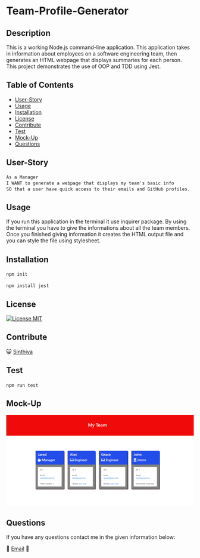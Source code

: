 # Team-Profile-Generator

## Description

This is a working Node.js command-line application. This application takes in information about employees on a software engineering team, then generates an HTML webpage that displays summaries for each person. This project demonstrates the use of OOP and TDD using Jest. 
  
  ## Table of Contents

- [User-Story](#user-story)
- [Usage](#usage)
- [Installation](#installation)
- [License](#license)
- [Contribute](#contribute)
- [Test](#test)
- [Mock-Up](#mock-up)
- [Questions](#questions)

## User-Story
```text
As a Manager 
I WANT to generate a webpage that displays my team's basic info
SO that a user have quick access to their emails and GitHub profiles.
```

## Usage

If you run this application in the terminal it use inquirer package. By using the terminal you have to give the informations about all the team members. Once you finished giving information it creates the HTML output file and you can style the file using stylesheet. 

## Installation

`npm init`

`npm install jest`

## License

[![License MIT](https://img.shields.io/badge/License-MIT-yellow.svg)](https://opensource.org/licenses/MIT)

## Contribute

😺 <a href="https://github.com/Sinthiya1/Team-Profile-Generator">Sinthiya</a>

## Test

`npm run test`

## Mock-Up

![alt text](./image/profile.png)

## Questions

If you have any questions contact me in the given information below:

💌 [Email](mailto:sinthiya.islamjuly35@gmail.com) 💌

